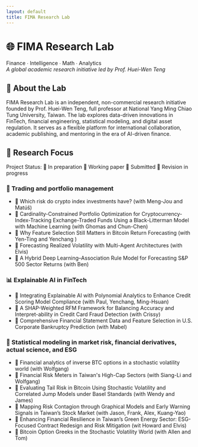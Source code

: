 ```yaml
--- 
layout: default
title: FIMA Research Lab
--- 
```



# 🌐 FIMA Research Lab  
Finance ∙ Intelligence ∙ Math ∙ Analytics  
_A global academic research initiative led by Prof. Huei-Wen Teng_

## 🎯 About the Lab

FIMA Research Lab is an independent, non-commercial research initiative founded by Prof. Huei-Wen Teng, full professor at National Yang Ming Chiao Tung University, Taiwan. The lab explores data-driven innovations in FinTech, financial engineering, statistical modeling, and digital asset regulation. It serves as a flexible platform for international collaboration, academic publishing, and mentoring in the era of AI-driven finance.

## 🧭 Research Focus

Project Status: 🧩 In preparation 📄 Working paper 🚀 Submitted  🔧 Revision in progress


### 🧠 Trading and portfolio management
- 🔧 Which risk do crypto index investments have? (with Meng-Jou and Matúš)
- 🚀 Cardinality-Constrained Portfolio Optimization for Cryptocurrency-Index-Tracking Exchange-Traded Funds Using a Black-Litterman Model with Machine Learning (with Ghomas and Chun-Chen)<br>
- 🚀 Why Feature Selection Still Matters in Bitcoin Return Forecasting (with Yen-Ting and Yenchang )<br>
- 🧩 Forecasting Realized Volatility with Multi-Agent Architectures (with Elvis)<br>
- 🧩 A Hybrid Deep Learning–Association Rule Model for Forecasting S&P 500 Sector Returns (with Ben)<br>


### 📊 Explainable AI in FinTech
- 📄 Integrating Explainable AI with Polynomial Analytics to Enhance Credit Scoring Model Compliance (with Paul, Yenchang, Ming-Hsuan)<br>
- 🧩 A SHAP-Weighted RFM Framework for Balancing Accuracy and Interpret-ability in Credit Card Fraud Detection (with Crissy)<br>
- 🧩 Comprehensive Financial Statement Data and Feature Selection in U.S. Corporate Bankruptcy Prediction (with Mabel)<br>


### 🌱 Statistical modeling in market risk, financial derivatives, actual science, and ESG
- 🔧 Financial analytics of inverse BTC options in a stochastic volatility world (with Wolfgang)<br>
- 🚀 Financial Risk Meters in Taiwan's High-Cap Sectors (with Siang-Li and Wolfgang)<br>
- 📄 Evaluating Tail Risk in Bitcoin Using Stochastic Volatility and Correlated Jump Models under Basel Standards (with Wendy and James)<br>
- 📄  Mapping Risk Contagion through Graphical Models and Early Warning Signals in Taiwan’s Stock Market (with Jason, Frank, Alex, Kuang-Yao)<br>
- 📄 Enhancing Financial Resilience in Taiwan’s Green Energy Sector: ESG-Focused Contract Redesign and Risk Mitigation (wit Howard and Elvis)<br>
- 🧩 Bitcoin Option Greeks in the Stochastic Volatility World (with Allen and Tom)<br>

